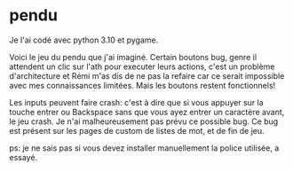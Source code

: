 # pendu
Je l'ai codé avec python 3.10 et pygame.

Voici le jeu du pendu que j'ai imaginé. 
Certain boutons bug, genre il attendent un clic sur l'ath pour executer leurs actions, c'est un problème d'architecture et Rémi m'as dis de ne pas la refaire car ce serait impossible avec mes connaissances limitées. Mais les boutons restent fonctionnels!

Les inputs peuvent faire crash: c'est à dire que si vous appuyer sur la touche entrer ou Backspace sans que vous ayez entrer un caractère avant, le jeu crash. Je n'ai malheureusement pas prévu ce possible bug.
Ce bug est présent sur les pages de custom de listes de mot, et de fin de jeu.

ps: je ne sais pas si vous devez installer manuellement la police utilisée, a essayé.